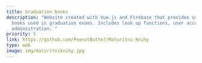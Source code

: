 ```yaml
---
title: Graduation books
description: "Website created with Vue.js and Firebase that provides users with
  books used in graduation exams. Includes look up functions, user accounts and
  administration. "
priority: 5
link: https://github.com/PeanutButte7/Maturitni-Knihy
type: web
image: img/maturitniknihy.jpg
---
```

